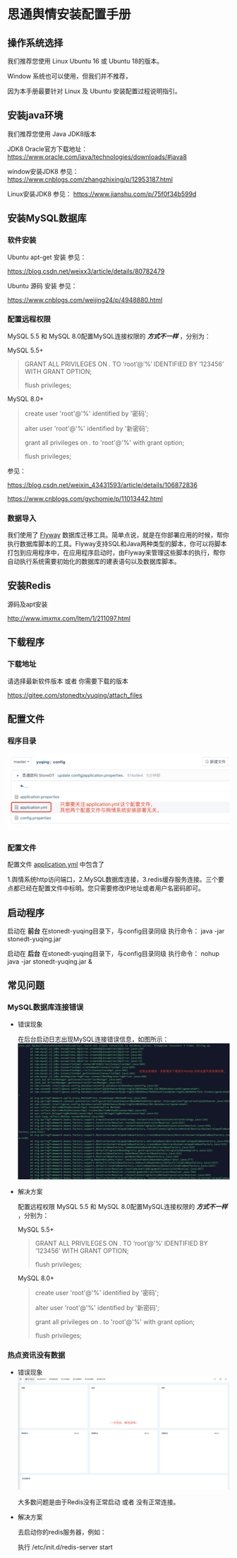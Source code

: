 # 思通舆情安装配置手册

## 操作系统选择
我们推荐您使用 Linux Ubuntu 16 或 Ubuntu 18的版本。

Window 系统也可以使用，但我们并不推荐，

因为本手册最要针对 Linux 及 Ubuntu 安装配置过程说明指引。

## 安装java环境

我们推荐您使用 Java JDK8版本

JDK8 Oracle官方下载地址：[https://www.oracle.com/java/technologies/downloads/#java8
](https://www.oracle.com/java/technologies/downloads/#java8)

window安装JDK8 参见：
https://www.cnblogs.com/zhangzhixing/p/12953187.html

Linux安装JDK8 参见：
https://www.jianshu.com/p/75f0f34b599d

## 安装MySQL数据库

### 软件安装
Ubuntu apt-get 安装 参见：<p>
https://blog.csdn.net/weixx3/article/details/80782479

Ubuntu 源码 安装 参见：<p>
https://www.cnblogs.com/weijing24/p/4948880.html

### 配置远程权限
MySQL 5.5 和 MySQL 8.0配置MySQL连接权限的 **_方式不一样_** ，分别为：

MySQL 5.5+

> GRANT ALL PRIVILEGES ON . TO ‘root’@’%’ IDENTIFIED BY ‘123456’ WITH GRANT OPTION;
> 
> flush privileges;

MySQL 8.0+


> create user 'root'@'%' identified by '密码';
> 
> alter user 'root'@'%' identified by '新密码';
> 
> grant all privileges on *.* to 'root'@'%' with grant option;
> 
> flush privileges;

参见：

https://blog.csdn.net/weixin_43431593/article/details/106872836

https://www.cnblogs.com/gychomie/p/11013442.html

### 数据导入
我们使用了 [Flyway](https://flywaydb.org/) 数据库迁移工具。简单点说，就是在你部署应用的时候，帮你执行数据库脚本的工具。Flyway支持SQL和Java两种类型的脚本，你可以将脚本打包到应用程序中，在应用程序启动时，由Flyway来管理这些脚本的执行，帮你自动执行系统需要初始化的数据库的建表语句以及数据库脚本。


## 安装Redis

源码及apt安装<p>
http://www.imxmx.com/Item/1/211097.html


## 下载程序

### 下载地址

请选择最新软件版本 或者 你需要下载的版本

https://gitee.com/stonedtx/yuqing/attach_files

## 配置文件

### 程序目录
![输入图片说明](ProIMG/application.yml.png)

### 配置文件

配置文件 [application.yml](https://gitee.com/stonedtx/yuqing/blob/master/config/application.yml) 中包含了

1.舆情系统http访问端口，2.MySQL数据库连接，3.redis缓存服务连接。三个要点都已经在配置文件中标明。您只需要修改IP地址或者用户名密码即可。


## 启动程序

启动在 **前台** 
在stonedt-yuqing目录下，与config目录同级 执行命令： java -jar stonedt-yuqing.jar


启动在 **后台** 
在stonedt-yuqing目录下，与config目录同级 执行命令： nohup java -jar stonedt-yuqing.jar &


## 常见问题

### MySQL数据库连接错误
- 错误现象

  在后台启动日志出现MySQL连接错误信息，如图所示：
![输入图片说明](ProIMG/mysql-conn-err.png)

- 解决方案

  配置远程权限
MySQL 5.5 和 MySQL 8.0配置MySQL连接权限的 **_方式不一样_** ，分别为：

  MySQL 5.5+

  > GRANT ALL PRIVILEGES ON . TO ‘root’@’%’ IDENTIFIED BY ‘123456’ WITH GRANT OPTION;
  > 
  > flush privileges;

  MySQL 8.0+

  > create user 'root'@'%' identified by '密码';
  > 
  > alter user 'root'@'%' identified by '新密码';
  > 
  > grant all privileges on *.* to 'root'@'%' with grant option;
  > 
  > flush privileges;

### 热点资讯没有数据

- 错误现象
  ![输入图片说明](ProIMG/hot-point.png)
  
  大多数问题是由于Redis没有正常启动 或者 没有正常连接。

- 解决方案

  去启动你的redis服务器，例如：

  执行 /etc/init.d/redis-server start






